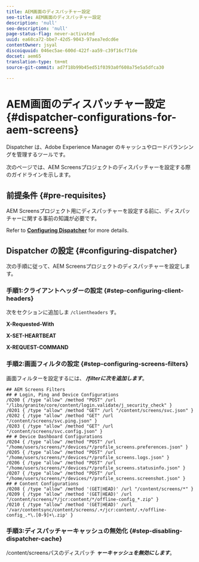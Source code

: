 ```yaml
---
title: AEM画面のディスパッチャー設定
seo-title: AEM画面のディスパッチャー設定
description: 'null'
seo-description: 'null'
page-status-flag: never-activated
uuid: ea68ca72-bbe7-42d5-9043-97aea7edcd6e
contentOwner: jsyal
discoiquuid: 046ec5ae-600d-422f-aa59-c39f16cf71de
docset: aem65
translation-type: tm+mt
source-git-commit: ad7f18b99b45ed51f0393a0f608a75e5a5dfca30

---
```



# AEM画面のディスパッチャー設定{#dispatcher-configurations-for-aem-screens}

Dispatcher は、Adobe Experience Manager のキャッシュやロードバランシングを管理するツールです。

次のページでは、AEM Screensプロジェクトのディスパッチャーを設定する際のガイドラインを示します。

## 前提条件 {#pre-requisites}

AEM Screensプロジェクト用にディスパッチャーを設定する前に、ディスパッチャーに関する事前の知識が必要です。

Refer to **[Configuring Dispatcher](https://docs.adobe.com/content/help/en/experience-manager-dispatcher/using/configuring/dispatcher-configuration.html)** for more details.

## Dispatcher の設定 {#configuring-dispatcher}

次の手順に従って、AEM Screensプロジェクトのディスパッチャーを設定します。

### 手順1:クライアントヘッダーの設定 {#step-configuring-client-headers}

次をセクションに追加しま `/clientheaders` す。

**X-Requested-With**

**X-SET-HEARTBEAT**

**X-REQUEST-COMMAND**

### 手順2:画面フィルタの設定 {#step-configuring-screens-filters}

画面フィルターを設定するには、 ***/filterに次を追加します***。

```
## AEM Screens Filters
## # Login, Ping and Device Configurations
/0200 { /type "allow" /method "POST" /url "/libs/granite/core/content/login.validate/j_security_check" }
/0201 { /type "allow" /method "GET" /url "/content/screens/svc.json" }
/0202 { /type "allow" /method "GET" /url "/content/screens/svc.ping.json" }
/0203 { /type "allow" /method "GET" /url "/content/screens/svc.config.json" }
## # Device Dashboard Configurations
/0204 { /type "allow" /method "POST" /url "/home/users/screens/*/devices/*/profile_screens.preferences.json" }
/0205 { /type "allow" /method "POST" /url "/home/users/screens/*/devices/*/profile_screens.logs.json" }
/0206 { /type "allow" /method "POST" /url "/home/users/screens/*/devices/*/profile_screens.statusinfo.json" }
/0207 { /type "allow" /method "POST" /url "/home/users/screens/*/devices/*/profile_screens.screenshot.json" }
## # Content Configurations
/0208 { /type "allow" /method '(GET|HEAD)' /url "/content/screens/*" }
/0209 { /type "allow" /method '(GET|HEAD)' /url "/content/screens/*/jcr:content/*/offline-config_*.zip" }
/0210 { /type "allow" /method '(GET|HEAD)' /url '/var/contentsync/content/screens/.+/jcr:content/.+/offline-config_.*\.[0-9]+\.zip' }
```

### 手順3:ディスパッチャーキャッシュの無効化 {#step-disabling-dispatcher-cache}

/content/screensパスのディスパッチ ***ャーキャッシュを無効にします***。

